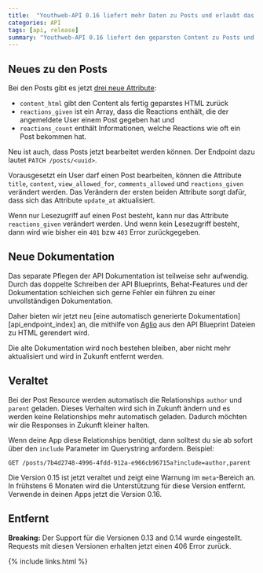 ```yaml
---
title:  "Youthweb-API 0.16 liefert mehr Daten zu Posts und erlaubt das Bearbeiten"
categories: API
tags: [api, release]
summary: "Youthweb-API 0.16 liefert den geparsten Content zu Posts und erlaubt das Vergeben von Reactions. Außerdem wird die API-Dokumentation verändert und in Zukunft aus API Blueprint generiert."
---
```

## Neues zu den Posts

Bei den Posts gibt es jetzt [drei neue Attribute](/public/spec/core/0.16/index.html#posts-post-get):

- `content_html` gibt den Content als fertig geparstes HTML zurück
- `reactions_given` ist ein Array, dass die Reactions enthält, die der angemeldete User einem Post gegeben hat und
- `reactions_count` enthält Informationen, welche Reactions wie oft ein Post bekommen hat.

Neu ist auch, dass Posts jetzt bearbeitet werden können. Der Endpoint dazu lautet `PATCH /posts/<uuid>`.

Vorausgesetzt ein User darf einen Post bearbeiten, können die Attribute `title`, `content`, `view_allowed_for`, `comments_allowed` und `reactions_given` verändert werden. Das Verändern der ersten beiden Attribute sorgt dafür, dass sich das Attribute `update_at` aktualisiert.

Wenn nur Lesezugriff auf einen Post besteht, kann nur das Attribute `reactions_given` verändert werden. Und wenn kein Lesezugriff besteht, dann wird wie bisher ein `401` bzw `403` Error zurückgegeben.

## Neue Dokumentation

Das separate Pflegen der API Dokumentation ist teilweise sehr aufwendig. Durch das doppelte Schreiben der API Blueprints, Behat-Features und der Dokumentation schleichen sich gerne Fehler ein führen zu einer unvollständigen Dokumentation.

Daher bieten wir jetzt neu [eine automatisch generierte Dokumentation][api_endpoint_index] an, die mithilfe von [Aglio](https://github.com/danielgtaylor/aglio) aus den API Blueprint Dateien zu HTML gerendert wird.

Die alte Dokumentation wird noch bestehen bleiben, aber nicht mehr aktualisiert und wird in Zukunft entfernt werden.

## Veraltet

Bei der Post Resource werden automatisch die Relationships `author` und `parent` geladen. Dieses Verhalten wird sich in Zukunft ändern und es werden keine Relationships mehr automatisch geladen. Dadurch möchten wir die Responses in Zukunft kleiner halten.

Wenn deine App diese Relationships benötigt, dann solltest du sie ab sofort über den `include` Parameter im Querystring anfordern. Beispiel:

```
GET /posts/7b4d2748-4996-4fdd-912a-e966cb96715a?include=author,parent
```

Die Version 0.15 ist jetzt veraltet und zeigt eine Warnung im `meta`-Bereich an. In frühstens 6 Monaten wird die Unterstützung für diese Version entfernt. Verwende in deinen Apps jetzt die Version 0.16.

## Entfernt

**Breaking:** Der Support für die Versionen 0.13 and 0.14 wurde eingestellt. Requests mit diesen Versionen erhalten jetzt einen 406 Error zurück.

{% include links.html %}
